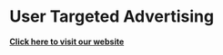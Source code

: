 # User Targeted Advertising

[**Click here to visit our website**](https://cepdnaclk.github.io/e16-3yp-digital-signage-based-user-targeted-advertising/)

